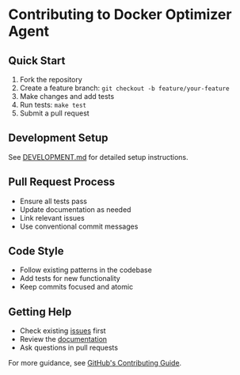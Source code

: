 # Contributing to Docker Optimizer Agent

## Quick Start

1. Fork the repository
2. Create a feature branch: `git checkout -b feature/your-feature`  
3. Make changes and add tests
4. Run tests: `make test`
5. Submit a pull request

## Development Setup

See [DEVELOPMENT.md](docs/DEVELOPMENT.md) for detailed setup instructions.

## Pull Request Process

* Ensure all tests pass
* Update documentation as needed
* Link relevant issues
* Use conventional commit messages

## Code Style

* Follow existing patterns in the codebase
* Add tests for new functionality
* Keep commits focused and atomic

## Getting Help

* Check existing [issues](../../issues) first
* Review the [documentation](docs/)
* Ask questions in pull requests

For more guidance, see [GitHub's Contributing Guide](https://docs.github.com/en/get-started/quickstart/contributing-to-projects).